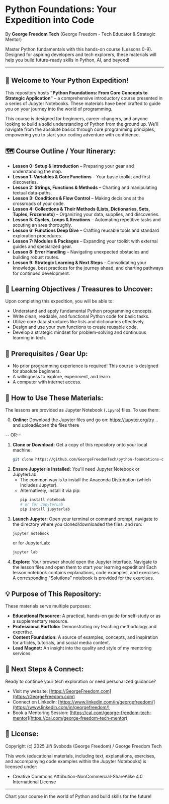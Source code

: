 # Python Foundations: Your Expedition into Code

By **George Freedom Tech** (George Freedom - Tech Educator & Strategic Mentor)

Master Python fundamentals with this hands-on course (Lessons 0-9). Designed for aspiring developers and tech explorers, these materials will help you build future-ready skills in Python, AI, and beyond!

---

## 🚀 Welcome to Your Python Expedition!

This repository hosts **"Python Foundations: From Core Concepts to Strategic Application"** – a comprehensive introductory course presented in a series of Jupyter Notebooks. These materials have been crafted to guide you on your journey into the world of programming.

This course is designed for beginners, career-changers, and anyone looking to build a solid understanding of Python from the ground up. We'll navigate from the absolute basics through core programming principles, empowering you to start your coding adventure with confidence.

## 🗺️ Course Outline / Your Itinerary:

* **Lesson 0: Setup & Introduction** – Preparing your gear and understanding the map.
* **Lesson 1: Variables & Core Functions** – Your basic toolkit and first discoveries.
* **Lesson 2: Strings, Functions & Methods** – Charting and manipulating textual data-paths.
* **Lesson 3: Conditions & Flow Control** – Making decisions at the crossroads of your code.
* **Lesson 4: Collections & Their Methods (Lists, Dictionaries, Sets, Tuples, Frozensets)** – Organizing your data, supplies, and discoveries.
* **Lesson 5: Cycles, Loops & Iterations** – Automating repetitive tasks and scouting an area thoroughly.
* **Lesson 6: Functions Deep Dive** – Crafting reusable tools and standard exploration procedures.
* **Lesson 7: Modules & Packages** – Expanding your toolkit with external guides and specialized gear.
* **Lesson 8: Error Handling** – Navigating unexpected obstacles and building robust routes.
* **Lesson 9: Strategic Learning & Next Steps** – Consolidating your knowledge, best practices for the journey ahead, and charting pathways for continued development.

## 🎯 Learning Objectives / Treasures to Uncover:

Upon completing this expedition, you will be able to:

* Understand and apply fundamental Python programming concepts.
* Write clean, readable, and functional Python code for basic tasks.
* Utilize core data structures like lists and dictionaries effectively.
* Design and use your own functions to create reusable code.
* Develop a strategic mindset for problem-solving and continuous learning in tech.

## 🎒 Prerequisites / Gear Up:

* No prior programming experience is required! This course is designed for absolute beginners.
* A willingness to explore, experiment, and learn.
* A computer with internet access.

## 🧭 How to Use These Materials:

The lessons are provided as Jupyter Notebook (`.ipynb`) files. To use them:

0. **Online:** Download the Jupyter files and go on: https://jupyter.org/try .. and upload&open the files there

-- OR--

1.  **Clone or Download:** Get a copy of this repository onto your local machine.
    ```bash
    git clone https://github.com/GeorgeFreedomTech/python-foundations-course.git
    ```
2.  **Ensure Jupyter is Installed:** You'll need Jupyter Notebook or JupyterLab.
    * The common way is to install the Anaconda Distribution (which includes Jupyter).
    * Alternatively, install it via pip:
        ```bash
        pip install notebook
        # or for JupyterLab
        pip install jupyterlab
        ```
3.  **Launch Jupyter:** Open your terminal or command prompt, navigate to the directory where you cloned/downloaded the files, and run:
    ```bash
    jupyter notebook
    ```
    or for JupyterLab:
    ```bash
    jupyter lab
    ```
4.  **Explore:** Your browser should open the Jupyter interface. Navigate to the lesson files and open them to start your learning expedition! Each lesson notebook contains explanations, code examples, and exercises. A corresponding "Solutions" notebook is provided for the exercises.

## 💡 Purpose of This Repository:

These materials serve multiple purposes:

* **Educational Resource:** A practical, hands-on guide for self-study or as a supplementary resource.
* **Professional Portfolio:** Demonstrating my teaching methodology and expertise.
* **Content Foundation:** A source of examples, concepts, and inspiration for articles, tutorials, and social media content.
* **Lead Magnet:** An insight into the quality and style of my mentoring services.

## 🔗 Next Steps & Connect:

Ready to continue your tech exploration or need personalized guidance?

* Visit my website: [https://GeorgeFreedom.com](https://GeorgeFreedom.com)
* Connect on LinkedIn: [https://www.linkedin.com/in/georgefreedom/](https://www.linkedin.com/in/georgefreedom/)
* Book a Mentoring Session: [https://cal.com/george-freedom-tech-mentor](https://cal.com/george-freedom-tech-mentor)

## 📜 License:

Copyright (c) 2025 Jiří Svoboda (George Freedom) / George Freedom Tech

This work (educational materials, including text, explanations, exercises, and accompanying code examples within the Jupyter Notebooks) is licensed under:
* Creative Commons Attribution-NonCommercial-ShareAlike 4.0 International License

---

Chart your course in the world of Python and build skills for the future!
